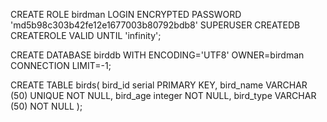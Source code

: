 CREATE ROLE birdman LOGIN ENCRYPTED PASSWORD 'md5b98c303b42fe12e1677003b80792bdb8'
  SUPERUSER CREATEDB CREATEROLE
   VALID UNTIL 'infinity';


 CREATE DATABASE birddb
  WITH ENCODING='UTF8'
       OWNER=birdman
       CONNECTION LIMIT=-1;  

CREATE TABLE birds(
 bird_id serial PRIMARY KEY,
 bird_name VARCHAR (50) UNIQUE NOT NULL,
 bird_age  integer NOT NULL,
 bird_type VARCHAR (50) NOT NULL 
);